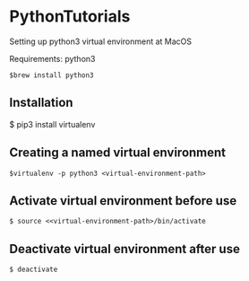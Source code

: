 # PythonTutorials

Setting up python3 virtual environment at MacOS

Requirements: 
python3 

```
$brew install python3

```
## Installation

$ pip3 install virtualenv

## Creating a named virtual environment
```
$virtualenv -p python3 <virtual-environment-path>
```
## Activate virtual environment before use

```
$ source <<virtual-environment-path>/bin/activate
```
## Deactivate virtual environment after use

```
$ deactivate
```




